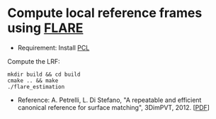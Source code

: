 # Compute local reference frames using [FLARE](http://www.vision.deis.unibo.it/research/78-cvlab/82-lrf)

* Requirement:  Install [PCL](https://pointclouds.org/downloads/)

Compute the LRF:
```
mkdir build && cd build
cmake .. && make
./flare_estimation
```

* Reference: A. Petrelli, L. Di Stefano, "A repeatable and efficient canonical reference for surface matching", 3DimPVT, 2012. [[PDF](http://www.vision.deis.unibo.it/LRF/LRF_repeatability_3DimPvt2012.pdf)]
